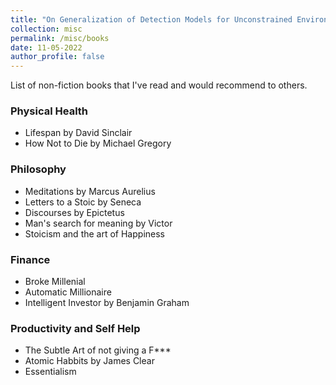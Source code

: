 ```yaml
---
title: "On Generalization of Detection Models for Unconstrained Environments"
collection: misc
permalink: /misc/books
date: 11-05-2022
author_profile: false
---
```


List of non-fiction books that I've read and would recommend to others.


### Physical Health
- Lifespan by David Sinclair
- How Not to Die by Michael Gregory

### Philosophy
- Meditations by Marcus Aurelius
- Letters to a Stoic by Seneca
- Discourses by Epictetus
- Man's search for meaning by Victor
- Stoicism and the art of Happiness

### Finance
- Broke Millenial
- Automatic Millionaire
- Intelligent Investor by Benjamin Graham

### Productivity and Self Help
- The Subtle Art of not giving a F\*\*\*
- Atomic Habbits by James Clear
- Essentialism

